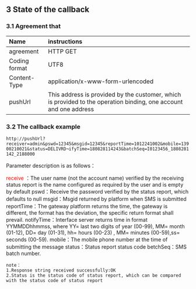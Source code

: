 ## 3 State of the callback

### 3.1 Agreement that

|Name|instructions|
|:---|:---|
|agreement|HTTP GET|
|Coding format|UTF8|
|Content-Type|application/x-www-form-urlencoded|
|pushUrl|This address is provided by the customer, which is provided to the operation binding, one account and one address|

### 3.2 The callback example


`http://pushUrl?receiver=admin&pswd=12345&msgid=12345&reportTime=1012241002&mobile=13900210021&status=DELIVRD¬ifyTime=180828114243&batchSeq=I0123456_1808281142_2188000`


Parameter description is as follows：

<font color=#FF0000 > receive </font> ：The user name (not the account name) verified by the receiving status report is the name configured as required by the user and is empty by default
pswd：Receive the password verified by the status report, which defaults to null
msgid：Msgid returned by platform when SMS is submitted
reportTime：The gateway platform returns the time, the gateway is different, the format has the deviation, the specific return format shall prevail.
notifyTime：Interface server returns time in format YYMMDDhhmmss, where YY= last two digits of year (00-99), MM= month (01-12), DD= day (01-31), hh= hours (00-23) 
, MM= minutes (00-59),ss= seconds (00-59).
mobile：The mobile phone number at the time of submitting the message
status：Status report status code
betchSeq：SMS batch number.



```
note：
1.Response string received successfully:OK
2.Status is the status code of status report, which can be compared with the status code of status report
```


